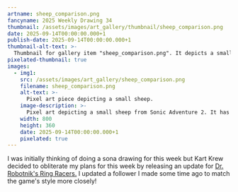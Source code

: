 ```yaml
---
artname: sheep_comparison.png
fancyname: 2025 Weekly Drawing 34
thumbnail: /assets/images/art_gallery/thumbnail/sheep_comparison.png
date: 2025-09-14T00:00:00.000+1
publish-date: 2025-09-14T00:00:00.000+1
thumbnail-alt-text: >-
  Thumbnail for gallery item "sheep_comparison.png". It depicts a small sheep with red curled horns.
pixelated-thumbnail: true
images:
  - img1:
    src: /assets/images/art_gallery/sheep_comparison.png
    filename: sheep_comparison.png
    alt-text: >-
      Pixel art piece depicting a small sheep.
    image-description: >-
      Pixel art depicting a small sheep from Sonic Adventure 2. It has grey skin, off-white wool and striped pink and red curled horns. It is shown from front, rear, side, and three-quarter angles. The top row shows the original version of the sprites, labelled "old", and the bottom row shows the revised version, labelled "new".
    width: 800
    height: 360
    date: 2025-09-14T00:00:00.000+1
    pixelated: true
---
```

<p>
	I was initially thinking of doing a sona drawing for this week but Kart Krew decided to obliterate my plans for this week by releasing an update for <a href="https://www.kartkrew.org/" target="_blank">Dr. Robotnik's Ring Racers.</a> I updated a follower I made some time ago to match the game's style more closely!
</p>
